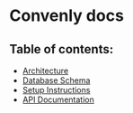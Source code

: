 # Convenly docs

## Table of contents:
 - [Architecture](ARCHITECTURE.md)
 - [Database Schema](DATABASE.md)
 - [Setup Instructions](SETUP.md)
 - [API Documentation](API.md)
